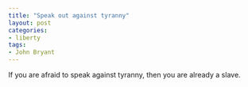 ```yaml
---
title: "Speak out against tyranny"
layout: post
categories:
- liberty
tags:
- John Bryant
---
```


If you are afraid to speak against tyranny, then you are already a slave.
